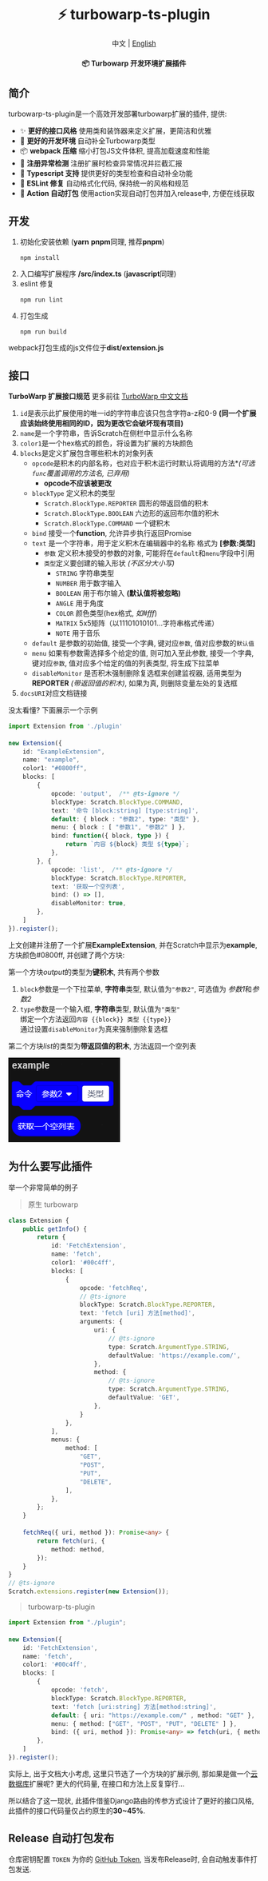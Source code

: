 <div align="center">

# ⚡ turbowarp-ts-plugin

中文 | [English](/docs/en.md)
#### 📦 Turbowarp 开发环境扩展插件

</div>

## 简介
turbowarp-ts-plugin是一个高效开发部署turbowarp扩展的插件, 提供:
- ✨ **更好的接口风格** 使用类和装饰器来定义扩展，更简洁和优雅
- 🔨 **更好的开发环境** 自动补全Turbowarp类型
- 📦 **webpack 压缩** 缩小打包JS文件体积, 提高加载速度和性能 
- 🎃 **注册异常检测** 注册扩展时检查异常情况并拦截汇报
- 🎉 **Typescript 支持** 提供更好的类型检查和自动补全功能
- 🍎 **ESLint 修复** 自动格式化代码, 保持统一的风格和规范
- 🎉 **Action 自动打包** 使用action实现自动打包并加入release中, 方便在线获取

## 开发
1. 初始化安装依赖 (**yarn** **pnpm**同理, 推荐**pnpm**)
    ```commandline
    npm install
    ```
2. 入口编写扩展程序 **/src/index.ts** (**javascript**同理)
3. eslint 修复
    ```commandline
   npm run lint
    ```
4. 打包生成
    ```commandline
    npm run build
    ```
webpack打包生成的js文件位于**dist/extension.js**

## 接口

**TurboWarp 扩展接口规范** 更多前往 [TurboWarp 中文文档](https://https://docs.turbowarp.cn/development)
1. `id`是表示此扩展使用的唯一id的字符串应该只包含字符a-z和0-9 **(同一个扩展应该始终使用相同的ID，因为更改它会破坏现有项目)**
2. `name`是一个字符串，告诉Scratch在侧栏中显示什么名称
3. `color1`是一个hex格式的颜色，将设置为扩展的方块颜色
4. `blocks`是定义扩展包含哪些积木的对象列表 
   - `opcode`是积木的内部名称，也对应于积木运行时默认将调用的方法*_(可选`func`覆盖调用的方法名, 已弃用)_
     - **opcode不应该被更改**
   - `blockType` 定义积木的类型
       - `Scratch.BlockType.REPORTER` 圆形的带返回值的积木
       - `Scratch.BlockType.BOOLEAN` 六边形的返回布尔值的积木
       - `Scratch.BlockType.COMMAND` 一个键积木
   - `bind` 接受一个**function**, 允许异步执行返回Promise
   - `text` 是一个字符串，用于定义积木在编辑器中的名称 格式为 **[参数:类型]**
     - `参数` 定义积木接受的参数的对象, 可能将在`default`和`menu`字段中引用
     - `类型`定义要创建的输入形状 *(不区分大小写)*
         - `STRING` 字符串类型
         - `NUMBER` 用于数字输入
         - `BOOLEAN` 用于布尔输入 **(默认值将被忽略)**
         - `ANGLE` 用于角度
         - `COLOR` 颜色类型(hex格式, *如#fff*)
         - `MATRIX` 5x5矩阵（以11101010101…字符串格式传递）
         - `NOTE` 用于音乐
   - `default` 是参数的初始值, 接受一个字典, 键对应`参数`, 值对应参数的`默认值`
   - `menu` 如果有参数需选择多个给定的值, 则可加入至此参数, 接受一个字典, 键对应`参数`, 值对应多个给定的值的列表类型, 将生成下拉菜单
   - `disableMonitor` 是否积木强制删除复选框来创建监视器, 适用类型为**REPORTER** *(带返回值的积木)*, 如果为真, 则删除变量左处的复选框
5. `docsURI`对应文档链接

没太看懂? 下面展示一个示例
```typescript
import Extension from './plugin'

new Extension({
    id: "ExampleExtension",
    name: "example",
    color1: "#0800ff",
    blocks: [
        {
            opcode: 'output',  /** @ts-ignore */
            blockType: Scratch.BlockType.COMMAND,
            text: '命令 [block:string] [type:string]',
            default: { block : "参数2", type: "类型" },
            menu: { block : [ "参数1", "参数2" ] },
            bind: function({ block, type }) {
                return `内容 ${block} 类型 ${type}`;
            },
        }, {
            opcode: 'list',  /** @ts-ignore */
            blockType: Scratch.BlockType.REPORTER,
            text: '获取一个空列表',
            bind: () => [],
            disableMonitor: true,
        },
    ]
}).register();
```
上文创建并注册了一个扩展**ExampleExtension**, 并在Scratch中显示为**example**, 方块颜色#0800ff, 并创建了两个方块:

第一个方块*output*的类型为**键积木**, 共有两个参数
1. `block`参数是一个下拉菜单, **字符串**类型, 默认值为`"参数2"`, 可选值为 *参数1*和*参数2*
2. `type`参数是一个输入框, **字符串**类型, 默认值为`"类型"`<br>
绑定一个方法返回`内容 {{block}} 类型 {{type}}`<br>
通过设置`disableMonitor`为真来强制删除复选框

第二个方块*list*的类型为**带返回值的积木**, 方法返回一个空列表

![示例图片](/docs/example.png)

## 为什么要写此插件

举一个非常简单的例子

> 原生 turbowarp

```typescript
class Extension {
    public getInfo() {
        return {
            id: 'FetchExtension',
            name: 'fetch',
            color1: '#00c4ff',
            blocks: [
                {
                    opcode: 'fetchReq',
                    // @ts-ignore
                    blockType: Scratch.BlockType.REPORTER,
                    text: 'fetch [uri] 方法[method]',
                    arguments: {
                        uri: {
                            // @ts-ignore
                            type: Scratch.ArgumentType.STRING,
                            defaultValue: 'https://example.com/',
                        },
                        method: {
                            // @ts-ignore
                            type: Scratch.ArgumentType.STRING,
                            defaultValue: 'GET',
                        },
                    }
                },
            ],
            menus: {
                method: [
                    "GET", 
                    "POST", 
                    "PUT", 
                    "DELETE",
                ],
            },
        };
    }

    fetchReq({ uri, method }): Promise<any> {
        return fetch(uri, {
            method: method,
        });
    }
}
// @ts-ignore
Scratch.extensions.register(new Extension());
```
> turbowarp-ts-plugin

```typescript
import Extension from "./plugin";

new Extension({
    id: 'FetchExtension',
    name: 'fetch',
    color1: '#00c4ff',
    blocks: [
        {
            opcode: 'fetch',
            blockType: Scratch.BlockType.REPORTER,
            text: 'fetch [uri:string] 方法[method:string]',
            default: { uri: "https://example.com/" , method: "GET" },
            menu: { method: ["GET", "POST", "PUT", "DELETE" ] },
            bind: ({ uri, method }): Promise<any> => fetch(uri, { method, }),
        },
    ]
}).register();
```

实际上, 出于文档大小考虑, 这里只节选了一个方块的扩展示例, 那如果是做一个[云数据库](https://gitee.com/LinwinSoft/open-data-api/blob/master/40code/extension.ts)扩展呢? 更大的代码量, 在接口和方法上反复穿行...

所以结合了这一现状, 此插件借鉴Django路由的传参方式设计了更好的接口风格, 此插件的接口代码量仅占约原生的**30~45%**.


## Release 自动打包发布
仓库密钥配置 `TOKEN` 为你的 [GitHub Token](https://github.com/settings/tokens/new), 当发布Release时, 会自动触发事件打包发送.
